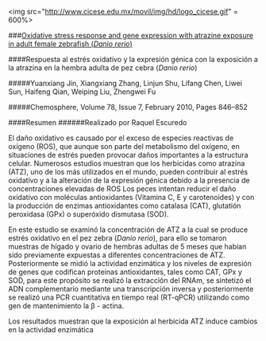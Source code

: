 <img src="http://www.cicese.edu.mx/movil/img/hd/logo_cicese.gif" = 600%>

###[Oxidative stress response and gene expression with atrazine exposure in adult female zebrafish (*Danio rerio*)](http://ac.els-cdn.com/S0045653509014015/1-s2.0-S0045653509014015-main.pdf?_tid=791f87ba-4859-11e6-8a6b-00000aab0f01&acdnat=1468346160_982abce3a59ae7fb5f89527307717a4a)

####Respuesta al estrés oxidativo y la expresión génica con la exposición a la atrazina en la hembra adulta de pez cebra (*Danio rerio*)

#####Yuanxiang Jin, Xiangxiang Zhang, Linjun Shu, Lifang Chen, Liwei Sun, Haifeng Qian, Weiping Liu, Zhengwei Fu

#####Chemosphere, Volume 78, Issue 7, February 2010, Pages 846–852

####Resumen 
######Realizado por Raquel Escuredo

El daño oxidativo es causado por el exceso de especies reactivas de oxígeno (ROS), que aunque son parte del metabolismo del oxígeno, en situaciones de estrés pueden provocar daños importantes a la estructura celular. 
Numerosos estudios muestran que los herbicidas como atrazina (ATZ), uno de los más utilizados en el mundo, pueden contribuir al estrés oxidativo y a la alteración de la expresión génica debido a la presencia de concentraciones elevadas de ROS
Los peces intentan reducir el daño oxidativo con moléculas antioxidantes (Vitamina C, E y carotenoides) y con la producción de enzimas antioxidantes como catalasa (CAT), glutatión peroxidasa (GPx) o superóxido dismutasa (SOD).

En este estudio se examinó la concentración de ATZ a la cual se produce estrés oxidativo en el pez zebra (*Danio rerio*), para ello se tomaron muestras de hígado y ovario de hembras adultas de 5 meses que habían sido previamente expuestas a diferentes concentraciones de ATZ. Posteriormente se midió la actividad enzimática y los niveles de expresión de genes que codifican proteínas antioxidantes, tales como CAT, GPx y SOD,  para este propósito se realizó la extracción del RNAm, se sintetizó el ADN complementario mediante una transcripción inversa y posteriormente se realizó una PCR cuantitativa en tiempo real (RT-qPCR) utilizando como gen de mantenimiento la β - actina.

Los resultados muestran que la exposición al herbicida ATZ induce cambios en la actividad enzimática

